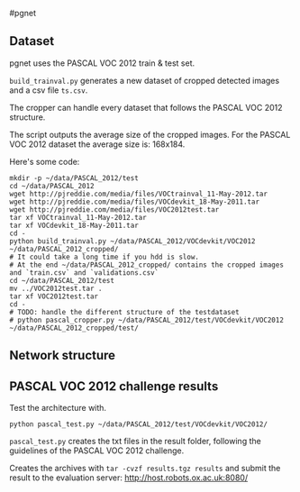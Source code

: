 #pgnet

## Dataset 

pgnet uses the PASCAL VOC 2012 train & test set.

`build_trainval.py` generates a new dataset of cropped detected images and a csv file `ts.csv`.

The cropper can handle every dataset that follows the PASCAL VOC 2012 structure.

The script outputs the average size of the cropped images. For the PASCAL VOC 2012 dataset the average size is: 168x184.

Here's some code:

```
mkdir -p ~/data/PASCAL_2012/test
cd ~/data/PASCAL_2012
wget http://pjreddie.com/media/files/VOCtrainval_11-May-2012.tar
wget http://pjreddie.com/media/files/VOCdevkit_18-May-2011.tar
wget http://pjreddie.com/media/files/VOC2012test.tar
tar xf VOCtrainval_11-May-2012.tar
tar xf VOCdevkit_18-May-2011.tar
cd -
python build_trainval.py ~/data/PASCAL_2012/VOCdevkit/VOC2012 ~/data/PASCAL_2012_cropped/
# It could take a long time if you hdd is slow.
# At the end ~/data/PASCAL_2012_cropped/ contains the cropped images and `train.csv` and `validations.csv`
cd ~/data/PASCAL_2012/test
mv ../VOC2012test.tar .
tar xf VOC2012test.tar
cd -
# TODO: handle the different structure of the testdataset
# python pascal_cropper.py ~/data/PASCAL_2012/test/VOCdevkit/VOC2012 ~/data/PASCAL_2012_cropped/test/ 
```

## Network structure

## PASCAL VOC 2012 challenge results

Test the architecture with.

```
python pascal_test.py ~/data/PASCAL_2012/test/VOCdevkit/VOC2012/
```

`pascal_test.py` creates the txt files in the result folder, following the guidelines of the PASCAL VOC 2012 challenge.

Creates the archives with `tar -cvzf results.tgz results` and submit the result to the evaluation server: http://host.robots.ox.ac.uk:8080/
